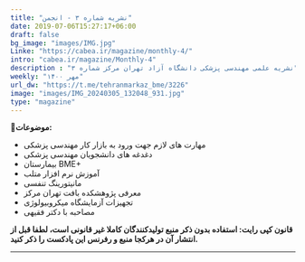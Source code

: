 ```yaml
---
title: "نشریه شماره ۳ - انجمن"
date: 2019-07-06T15:27:17+06:00
draft: false
bg_image: "images/IMG.jpg"
Linke: "https://cabea.ir/magazine/monthly-4/"
intro: "cabea.ir/magazine/Monthly-4"
description : "نشریه علمی مهندسی پزشکی دانشگاه آزاد تهران مرکز شماره ۳"
weekly: "مهر ۱۴۰۰"
url_dw: "https://t.me/tehranmarkaz_bme/3226"
image: "images/IMG_20240305_132048_931.jpg"
type: "magazine"
---
```


**📜موضوعات:**
- مهارت های لازم جهت ورود به بازار کار مهندسی پزشکی 
- دغدغه های دانشجویان مهندسی پزشکی
- بیمارستان BME+
- آموزش نرم افزار متلب 
- مانیتورینگ تنفسی
- معرفی پژوهشکده بافت تهران مرکز
- تجهیزات آزمایشگاه میکروبیولوژی
- مصاحبه با دکتر فقیهی

**قانون کپی رایت: استفاده بدون ذکر منبع تولیدکنندگان کاملا غیر قانونی است، لطفا قبل از انتشار آن در هرکجا منبع و رفرنس این پادکست را ذکر کنید.**

--------------------------------------------------------
